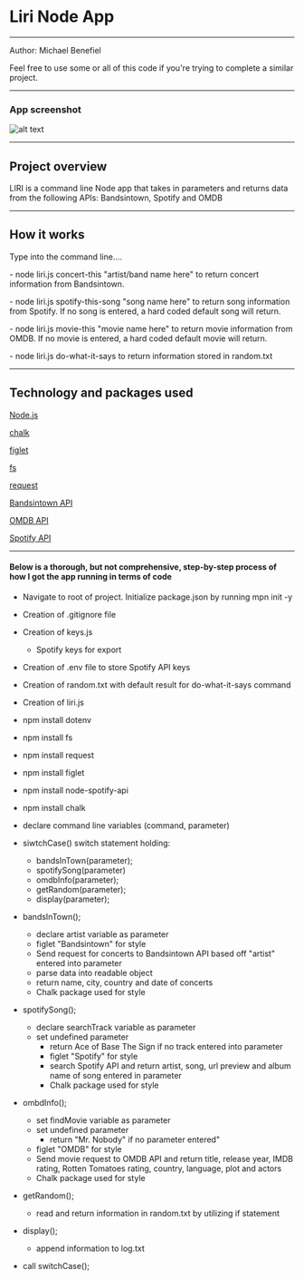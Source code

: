 <h1>Liri Node App</h1>


<hr></hr>

Author: Michael Benefiel

Feel free to use some or all of this code if you're trying to complete a similar project.
<hr></hr>

<h3> App screenshot </h3>

![alt text](https://github.com/mjbenefiel/liri-node-app/blob/master/gif/liriappdemo.gif "Liri Node App")

<hr></hr>

<h2> Project overview</h2>
LIRI is a command line Node app that takes in parameters and returns data from the following APIs: Bandsintown, Spotify and OMDB
<hr></hr>

<h2> How it works </h2>
Type into the command line....
<p></p>
- node liri.js concert-this "artist/band name here" to return concert information from Bandsintown. 
<p></p>
- node liri.js spotify-this-song "song name here" to return song information from Spotify. If no song is entered, a hard coded default song will return.
  <p></p>
- node liri.js movie-this "movie name here" to return movie information from OMDB. If no movie is entered, a hard coded default movie will return.
  <p></p>
- node liri.js do-what-it-says to return information stored in random.txt

<hr></hr>

<h2>Technology and packages used</h2>

[Node.js](https://nodejs.org/en/)

[chalk](https://www.npmjs.com/package/chalk)

[figlet](https://www.npmjs.com/package/figlet)

[fs](https://www.npmjs.com/package/fs)

[request](https://www.npmjs.com/package/request)

[Bandsintown API](http://www.artists.bandsintown.com/bandsintown-api)

[OMDB API](http://www.omdbapi.com/)

[Spotify API](https://developer.spotify.com/documentation/web-api/)

<hr></hr>

<h4>Below is a thorough, but not comprehensive, step-by-step process of how I got the app running in terms of code</h4>

- Navigate to root of project. Initialize package.json by running mpn init -y

- Creation of .gitignore file

- Creation of keys.js
  - Spotify keys for export

- Creation of .env file to store Spotify API keys

- Creation of random.txt with default result for do-what-it-says command

- Creation of liri.js 

- npm install dotenv

- npm install fs

- npm install request

- npm install figlet

- npm install node-spotify-api

- npm install chalk 

- declare command line variables (command, parameter)

- siwtchCase() switch statement holding:
  - bandsInTown(parameter);
  - spotifySong(parameter)
  - omdbInfo(parameter);
  - getRandom(parameter);
  - display(parameter);

- bandsInTown();
  - declare artist variable as parameter
  - figlet "Bandsintown" for style
  - Send request for concerts to Bandsintown API based off "artist" entered into parameter
  - parse data into readable object
  - return name, city, country and date of concerts
  - Chalk package used for style

- spotifySong();
  - declare searchTrack variable as parameter
  - set undefined parameter
      - return Ace of Base The Sign if no track entered into parameter
    - figlet "Spotify" for style
    - search Spotify API and return artist, song, url preview and album name of song entered in parameter
    - Chalk package used for style

- ombdInfo();
  - set findMovie variable as parameter
  - set undefined parameter
    - return "Mr. Nobody" if no parameter entered"
  - figlet "OMDB" for style
  - Send movie request to OMDB API and return title, release year, IMDB rating, Rotten Tomatoes rating, country, language, plot and actors
  - Chalk package used for style

- getRandom();
  - read and return information in random.txt by utilizing if statement

- display();
  - append information to log.txt

- call switchCase();


